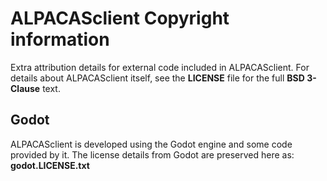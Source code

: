 # ALPACASclient Copyright information

Extra attribution details for external code included in ALPACASclient. For 
details about ALPACASclient itself, see the **LICENSE** file for the full 
**BSD 3-Clause** text.


## Godot

ALPACASclient is developed using the Godot engine and some code provided by 
it. The license details from Godot are preserved here as: **godot.LICENSE.txt**
